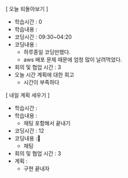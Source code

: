 [ 오늘 되돌아보기 ]

- 학습시간 : 0
- 학습내용 :
- 코딩시간 : 09:30~04:20
- 코딩내용 :
  - 하루종일 코딩만했다.
  - aws 배포 문제 때문에 엄청 많이 날려먹었다.
- 회의 및 협업 시간 : 3
- 오늘 시간 계획에 대한 회고
  - 시간이 부족하다

[ 내일 계획 세우기 ]

- 학습시간 :
- 학습내용 :
  - 채팅 포함해서 끝내기
- 코딩시간 : 12
- 코딩내용 :
  - 채팅
- 회의 및 협업 시간 : 3
- 계획 :
  - 구현 끝내자
